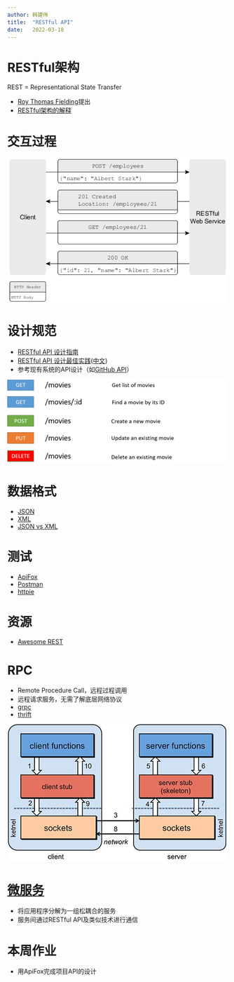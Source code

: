 ```yaml
---
author: 韩建伟
title:  "RESTful API"
date:   2022-03-18
---
```


# RESTful架构

REST = Representational State Transfer

- [Roy Thomas Fielding][rest_paper]提出
- [RESTful架构的解释][ruan]

# 交互过程

![rest_cs][]

# 设计规范

- [RESTful API 设计指南][rest_guide]
- [RESTful API 设计最佳实践][rest_best_practice]([中文][rest_best_practice_cn])
- 参考现有系统的API设计（如[GitHub API][]）

![rest_img][]

# 数据格式

- [JSON][]
- [XML][]
- [JSON vs XML][]

# 测试

- [ApiFox](https://www.apifox.cn)
- [Postman][]
- [httpie][]

# 资源

- [Awesome REST][]

# RPC

- Remote Procedure Call，远程过程调用
- 远程请求服务，无需了解底层网络协议
- [grpc][]
- [thrift][]

![rpc][]

# [微服务][micro_service]

- 将应用程序分解为一组松耦合的服务
- 服务间通过RESTful API及类似技术进行通信

# 本周作业

- 用ApiFox完成项目API的设计

[awesome rest]: https://github.com/marmelab/awesome-rest
[github api]: https://developer.github.com/v3/?
[grpc]: https://grpc.io/
[httpie]: https://github.com/jkbrzt/httpie
[json vs xml]: https://restfulapi.net/json-vs-xml/
[json]: http://www.json.org/
[micro_service]: https://github.com/mfornos/awesome-microservices
[postman]: https://chrome.google.com/webstore/detail/postman-rest-client/fdmmgilgnpjigdojojpjoooidkmcomcm
[rest_best_practice]: https://www.vinaysahni.com/best-practices-for-a-pragmatic-restful-api
[rest_best_practice_cn]: https://www.oschina.net/translate/best-practices-for-a-pragmatic-restful-api
[rest_cs]: ./rest_cs.png "RESTful Architecture"
[rest_guide]: http://www.ruanyifeng.com/blog/2014/05/restful_api.html
[rest_img]: ./rest.png "RESTful API"
[rest_paper]: https://www.ics.uci.edu/~fielding/pubs/dissertation/top.htm
[rpc]: ./rpc.jpg "RPC"
[ruan]: http://www.ruanyifeng.com/blog/2011/09/restful.html
[thrift]: https://thrift.apache.org/
[xml]: https://www.w3.org/XML/
